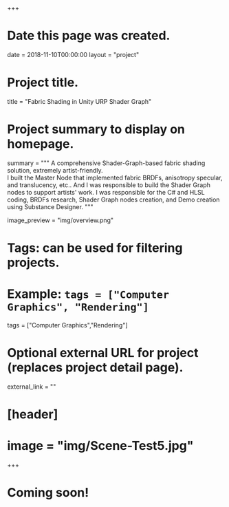 +++
# Date this page was created.
date = 2018-11-10T00:00:00
layout = "project"

# Project title.
title = "Fabric Shading in Unity URP Shader Graph"

# Project summary to display on homepage.
summary = """
A comprehensive Shader-Graph-based fabric shading solution, extremely artist-friendly.<br>
I built the Master Node that implemented fabric BRDFs, anisotropy specular, and translucency, etc.. And I was responsible to build the Shader Graph nodes to support artists' work. I was responsible for the C# and HLSL coding, BRDFs research, Shader Graph nodes creation, and Demo creation using Substance Designer. 
 """
 
image_preview = "img/overview.png"

# Tags: can be used for filtering projects.
# Example: `tags = ["Computer Graphics", "Rendering"]`
tags = ["Computer Graphics","Rendering"]

# Optional external URL for project (replaces project detail page).
external_link = ""

# [header]
# image = "img/Scene-Test5.jpg"

+++

# Coming soon!


